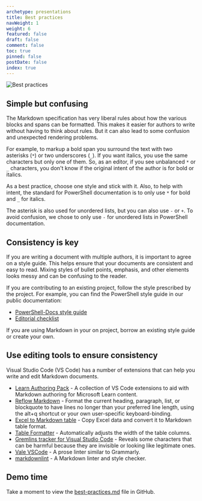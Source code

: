 ```yaml
---
archetype: presentations
title: Best practices
navWeight: 1
weight: 6
featured: false
draft: false
comment: false
toc: true
pinned: false
postDate: false
index: true
---
```

![Best practices][01]

## Simple but confusing

The Markdown specification has very liberal rules about how the various blocks and spans can be
formatted. This makes it easier for authors to write without having to think about rules. But it can
also lead to some confusion and unexpected rendering problems.

For example, to markup a bold span you surround the text with two asterisks (`*`) or two underscores
(`_`). If you want italics, you use the same characters but only one of them. So, as an editor, if
you see unbalanced `*` or `_` characters, you don't know if the original intent of the author is for
bold or italics.

As a best practice, choose one style and stick with it. Also, to help with intent, the standard for
PowerShell documentation is to only use `*` for bold and `_` for italics.

The asterisk is also used for unordered lists, but you can also use `-` or `+`. To avoid confusion,
we chose to only use `-` for unordered lists in PowerShell documentation.

## Consistency is key

If you are writing a document with multiple authors, it is important to agree on a style guide. This
helps ensure that your documents are consistent and easy to read. Mixing styles of bullet points,
emphasis, and other elements looks messy and can be confusing to the reader.

If you are contributing to an existing project, follow the style prescribed by the project. For
example, you can find the PowerShell style guide in our public documentation:

- [PowerShell-Docs style guide][04]
- [Editorial checklist][03]

If you are using Markdown in your on project, borrow an existing style guide or create your own.

## Use editing tools to ensure consistency

Visual Studio Code (VS Code) has a number of extensions that can help you write and edit Markdown
documents.

- [Learn Authoring Pack][08] - A collection of VS Code extensions to aid with Markdown authoring for
  Microsoft Learn content.
- [Reflow Markdown][09] - Format the current heading, paragraph, list, or blockquote to have lines
  no longer than your preferred line length, using the alt+q shortcut or your own user-specific
  keyboard-binding.
- [Excel to Markdown table][06] - Copy Excel data and convert it to Markdown table format.
- [Table Formatter][11] - Automatically adjusts the width of the table columns.
- [Gremlins tracker for Visual Studio Code][10] - Reveals some characters that can be harmful
  because they are invisible or looking like legitimate ones.
- [Vale VSCode][05] - A prose linter similar to Grammarly.
- [markdownlint][07] - A Markdown linter and style checker.

## Demo time

Take a moment to view the [best-practices.md][02] file in GitHub.

<!-- link references -->
[01]: images/markdown/slide6.png
[02]: https://github.com/sdwheeler/seanonit/blob/main/content/downloads/markdown/best-practices.md
[03]: https://learn.microsoft.com/powershell/scripting/community/contributing/editorial-checklist
[04]: https://learn.microsoft.com/powershell/scripting/community/contributing/powershell-style-guide
[05]: https://marketplace.visualstudio.com/items?itemName=ChrisChinchilla.vale-vscode
[06]: https://marketplace.visualstudio.com/items?itemName=csholmq.excel-to-markdown-table
[07]: https://marketplace.visualstudio.com/items?itemName=DavidAnson.vscode-markdownlint
[08]: https://marketplace.visualstudio.com/items?itemName=docsmsft.docs-authoring-pack
[09]: https://marketplace.visualstudio.com/items?itemName=marvhen.reflow-markdown
[10]: https://marketplace.visualstudio.com/items?itemName=nhoizey.gremlins
[11]: https://marketplace.visualstudio.com/items?itemName=shuworks.vscode-table-formatter

